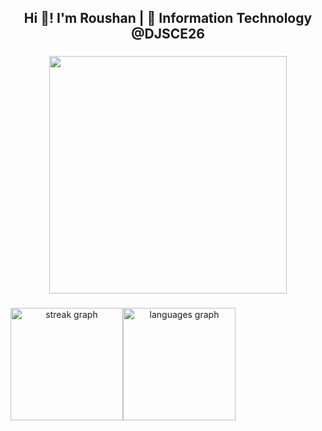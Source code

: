 <h2 align="center">Hi 👋! I'm Roushan | 🚀 Information Technology @DJSCE26</h2>

###

<div align="center">
  <img height="380" src="https://www.aalpha.net/wp-content/uploads/2020/12/full-stack-development.gif"  />
</div>

###

<div align="center">
  <div style="display: flex;">
    <img src="https://streak-stats.demolab.com?user=roushan-jha&locale=en&mode=daily&theme=dark&hide_border=false&border_radius=5&order=3" height="180" alt="streak graph"  />
    <img src="https://github-readme-stats.vercel.app/api/top-langs?username=roushan-jha&locale=en&hide_title=false&layout=compact&card_width=320&langs_count=10&theme=dracula&hide_border=false" height="180" alt="languages graph"  />
  </div>
</div>

###
